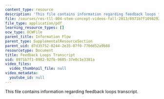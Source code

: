 ```yaml
---
content_type: resource
description: 'This file contains information regarding feedback loops transcript. '
file: /courses/res-tll-004-stem-concept-videos-fall-2013/8971b7f1098292fb960537e0c1e3381a_MITRES_TLL-004F13_FeeLoop.pdf
file_type: application/pdf
learning_resource_types: []
ocw_type: OCWFile
parent_title: Information Flow
parent_type: SupplementalResourceSection
parent_uid: d7d35752-0244-2e35-07f0-770dd52a9b88
resourcetype: Document
title: Feedback Loops Transcript
uid: 8971b7f1-0982-92fb-9605-37e0c1e3381a
video_files:
  video_thumbnail_file: null
video_metadata:
  youtube_id: null
---
```

This file contains information regarding feedback loops transcript. 


